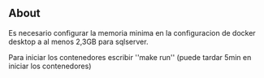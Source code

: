 
## About 

Es necesario configurar la memoria minima en la configuracion de docker desktop a al menos 2,3GB para sqlserver.

Para iniciar los contenedores escribir ''make run'' (puede tardar 5min en iniciar los contenedores)



